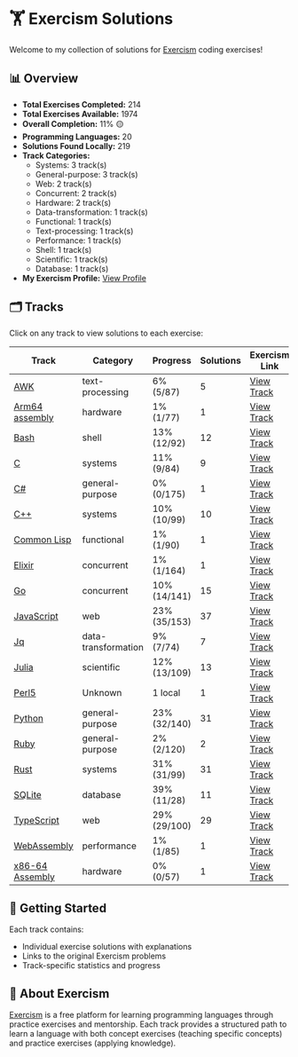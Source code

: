 # 🏋️ Exercism Solutions

Welcome to my collection of solutions for [Exercism](https://exercism.org/) coding exercises!

## 📊 Overview

- **Total Exercises Completed:** 214
- **Total Exercises Available:** 1974
- **Overall Completion:** 11% 🟡
- **Programming Languages:** 20
- **Solutions Found Locally:** 219
- **Track Categories:**
  - Systems: 3 track(s)
  - General-purpose: 3 track(s)
  - Web: 2 track(s)
  - Concurrent: 2 track(s)
  - Hardware: 2 track(s)
  - Data-transformation: 1 track(s)
  - Functional: 1 track(s)
  - Text-processing: 1 track(s)
  - Performance: 1 track(s)
  - Shell: 1 track(s)
  - Scientific: 1 track(s)
  - Database: 1 track(s)
- **My Exercism Profile:** [View Profile](https://exercism.org/profiles/princemuel)

## 🗂️ Tracks

Click on any track to view solutions to each exercise:

| Track | Category | Progress | Solutions | Exercism Link | Last Updated |
|-------|----------|----------|-----------|-------------|-------------|
| [AWK](awk/README.md) | text-processing | 6% (5/87) | 5 | [View Track](https://exercism.org/tracks/awk) | 2025-06-24 |
| [Arm64 assembly](arm64-assembly/README.md) | hardware | 1% (1/77) | 1 | [View Track](https://exercism.org/tracks/arm64-assembly) | 2025-06-24 |
| [Bash](bash/README.md) | shell | 13% (12/92) | 12 | [View Track](https://exercism.org/tracks/bash) | 2025-06-24 |
| [C](c/README.md) | systems | 11% (9/84) | 9 | [View Track](https://exercism.org/tracks/c) | 2025-06-24 |
| [C#](csharp/README.md) | general-purpose | 0% (0/175) | 1 | [View Track](https://exercism.org/tracks/csharp) | 2025-06-24 |
| [C++](cpp/README.md) | systems | 10% (10/99) | 10 | [View Track](https://exercism.org/tracks/cpp) | 2025-06-24 |
| [Common Lisp](common-lisp/README.md) | functional | 1% (1/90) | 1 | [View Track](https://exercism.org/tracks/common-lisp) | 2025-06-24 |
| [Elixir](elixir/README.md) | concurrent | 1% (1/164) | 1 | [View Track](https://exercism.org/tracks/elixir) | 2025-06-24 |
| [Go](go/README.md) | concurrent | 10% (14/141) | 15 | [View Track](https://exercism.org/tracks/go) | 2025-06-24 |
| [JavaScript](javascript/README.md) | web | 23% (35/153) | 37 | [View Track](https://exercism.org/tracks/javascript) | 2025-06-24 |
| [Jq](jq/README.md) | data-transformation | 9% (7/74) | 7 | [View Track](https://exercism.org/tracks/jq) | 2025-06-24 |
| [Julia](julia/README.md) | scientific | 12% (13/109) | 13 | [View Track](https://exercism.org/tracks/julia) | 2025-06-24 |
| [Perl5](perl5/README.md) | Unknown | 1 local | 1 | [View Track](https://exercism.org/tracks/perl5) | 2025-06-24 |
| [Python](python/README.md) | general-purpose | 23% (32/140) | 31 | [View Track](https://exercism.org/tracks/python) | 2025-06-24 |
| [Ruby](ruby/README.md) | general-purpose | 2% (2/120) | 2 | [View Track](https://exercism.org/tracks/ruby) | 2025-06-24 |
| [Rust](rust/README.md) | systems | 31% (31/99) | 31 | [View Track](https://exercism.org/tracks/rust) | 2025-06-24 |
| [SQLite](sqlite/README.md) | database | 39% (11/28) | 11 | [View Track](https://exercism.org/tracks/sqlite) | 2025-06-24 |
| [TypeScript](typescript/README.md) | web | 29% (29/100) | 29 | [View Track](https://exercism.org/tracks/typescript) | 2025-06-24 |
| [WebAssembly](wasm/README.md) | performance | 1% (1/85) | 1 | [View Track](https://exercism.org/tracks/wasm) | 2025-06-24 |
| [x86-64 Assembly](x86-64-assembly/README.md) | hardware | 0% (0/57) | 1 | [View Track](https://exercism.org/tracks/x86-64-assembly) | 2025-06-24 |

## 🚀 Getting Started

Each track contains:

- Individual exercise solutions with explanations
- Links to the original Exercism problems
- Track-specific statistics and progress

## 📝 About Exercism

[Exercism](https://exercism.org/) is a free platform for learning programming languages through practice exercises and mentorship. Each track provides a structured path to learn a language with both concept exercises (teaching specific concepts) and practice exercises (applying knowledge).
